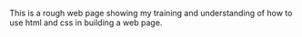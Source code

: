 This is a rough web page showing my training and understanding of how to use html and css in building a web page.
